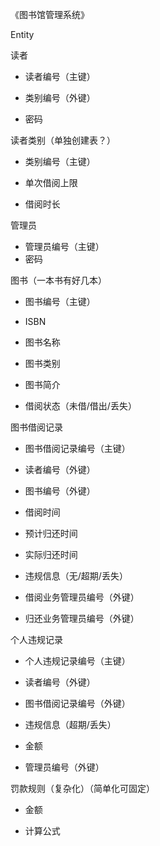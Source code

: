 《图书馆管理系统》

Entity

读者

- 读者编号（主键）

- 类别编号（外键）

- 密码

读者类别（单独创建表？）

- 类别编号（主键）

- 单次借阅上限

- 借阅时长

管理员

- 管理员编号（主键）
- 密码

图书（一本书有好几本）

- 图书编号（主键）

- ISBN

- 图书名称

- 图书类别

- 图书简介

- 借阅状态（未借/借出/丢失）

图书借阅记录

- 图书借阅记录编号（主键）

- 读者编号（外键）

- 图书编号（外键）

- 借阅时间

- 预计归还时间

- 实际归还时间

- 违规信息（无/超期/丢失）

- 借阅业务管理员编号（外键）

- 归还业务管理员编号（外键）

个人违规记录

- 个人违规记录编号（主键）

- 读者编号（外键）

- 图书借阅记录编号（外键）

- 违规信息（超期/丢失）

- 金额

- 管理员编号（外键）

罚款规则（复杂化）（简单化可固定）

- 金额

- 计算公式